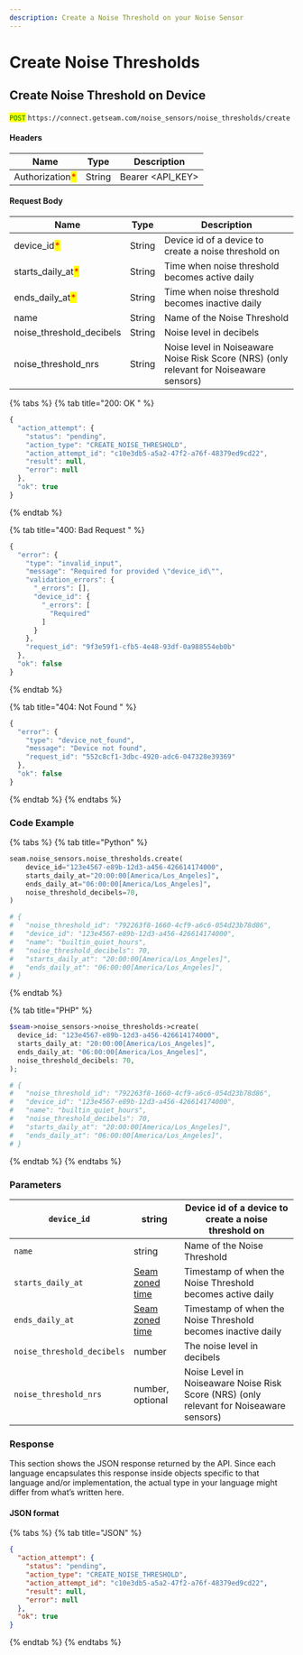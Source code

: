 ```yaml
---
description: Create a Noise Threshold on your Noise Sensor
---
```


# Create Noise Thresholds

## Create Noise Threshold on Device

<mark style="color:green;">`POST`</mark> `https://connect.getseam.com/noise_sensors/noise_thresholds/create`

#### Headers

| Name                                            | Type   | Description        |
| ----------------------------------------------- | ------ | ------------------ |
| Authorization<mark style="color:red;">\*</mark> | String | Bearer \<API\_KEY> |

#### Request Body

| Name                                                | Type   | Description                                                                             |
| --------------------------------------------------- | ------ | --------------------------------------------------------------------------------------- |
| device\_id<mark style="color:red;">\*</mark>        | String | Device id of a device to create a noise threshold on                                    |
| starts\_daily\_at<mark style="color:red;">\*</mark> | String | Time when noise threshold becomes active daily                                          |
| ends\_daily\_at<mark style="color:red;">\*</mark>   | String | Time when noise threshold becomes inactive daily                                        |
| name                                                | String | Name of the Noise Threshold                                                             |
| noise\_threshold\_decibels                          | String | Noise level in decibels                                                                 |
| noise\_threshold\_nrs                               | String | Noise level in Noiseaware Noise Risk Score (NRS) (only relevant for Noiseaware sensors) |

{% tabs %}
{% tab title="200: OK " %}
```javascript
{
  "action_attempt": {
    "status": "pending",
    "action_type": "CREATE_NOISE_THRESHOLD",
    "action_attempt_id": "c10e3db5-a5a2-47f2-a76f-48379ed9cd22",
    "result": null,
    "error": null
  },
  "ok": true
}
```
{% endtab %}

{% tab title="400: Bad Request " %}
```javascript
{
  "error": {
    "type": "invalid_input",
    "message": "Required for provided \"device_id\"",
    "validation_errors": {
      "_errors": [],
      "device_id": {
        "_errors": [
          "Required"
        ]
      }
    },
    "request_id": "9f3e59f1-cfb5-4e48-93df-0a988554eb0b"
  },
  "ok": false
}
```
{% endtab %}

{% tab title="404: Not Found " %}
```javascript
{
  "error": {
    "type": "device_not_found",
    "message": "Device not found",
    "request_id": "552c8cf1-3dbc-4920-adc6-047328e39369"
  },
  "ok": false
}
```
{% endtab %}
{% endtabs %}

### Code Example

{% tabs %}
{% tab title="Python" %}
```python
seam.noise_sensors.noise_thresholds.create(
    device_id="123e4567-e89b-12d3-a456-426614174000",
    starts_daily_at="20:00:00[America/Los_Angeles]",
    ends_daily_at="06:00:00[America/Los_Angeles]",
    noise_threshold_decibels=70,
)

# {
#   "noise_threshold_id": "792263f8-1660-4cf9-a6c6-054d23b78d86",
#   "device_id": "123e4567-e89b-12d3-a456-426614174000",
#   "name": "builtin_quiet_hours",
#   "noise_threshold_decibels": 70,
#   "starts_daily_at": "20:00:00[America/Los_Angeles]",
#   "ends_daily_at": "06:00:00[America/Los_Angeles]",
# }
```
{% endtab %}

{% tab title="PHP" %}
```php
$seam->noise_sensors->noise_thresholds->create(
  device_id: "123e4567-e89b-12d3-a456-426614174000",
  starts_daily_at: "20:00:00[America/Los_Angeles]",
  ends_daily_at: "06:00:00[America/Los_Angeles]",
  noise_threshold_decibels: 70,
);

# {
#   "noise_threshold_id": "792263f8-1660-4cf9-a6c6-054d23b78d86",
#   "device_id": "123e4567-e89b-12d3-a456-426614174000",
#   "name": "builtin_quiet_hours",
#   "noise_threshold_decibels": 70,
#   "starts_daily_at": "20:00:00[America/Los_Angeles]",
#   "ends_daily_at": "06:00:00[America/Los_Angeles]",
# }
```
{% endtab %}
{% endtabs %}

### Parameters

| `device_id`                | string                                                   | Device id of a device to create a noise threshold on                                    |
| -------------------------- | -------------------------------------------------------- | --------------------------------------------------------------------------------------- |
| `name`                     | string                                                   | Name of the Noise Threshold                                                             |
| `starts_daily_at`          | [Seam zoned time](https://github.com/seamapi/zoned-time) | Timestamp of when the Noise Threshold becomes active daily                              |
| `ends_daily_at`            | [Seam zoned time](https://github.com/seamapi/zoned-time) | Timestamp of when the Noise Threshold becomes inactive daily                            |
| `noise_threshold_decibels` | number                                                   | The noise level in decibels                                                             |
| `noise_threshold_nrs`      | number, optional                                         | Noise Level in Noiseaware Noise Risk Score (NRS) (only relevant for Noiseaware sensors) |

### Response

This section shows the JSON response returned by the API. Since each language encapsulates this response inside objects specific to that language and/or implementation, the actual type in your language might differ from what’s written here.

#### JSON format

{% tabs %}
{% tab title="JSON" %}
```json
{
  "action_attempt": {
    "status": "pending",
    "action_type": "CREATE_NOISE_THRESHOLD",
    "action_attempt_id": "c10e3db5-a5a2-47f2-a76f-48379ed9cd22",
    "result": null,
    "error": null
  },
  "ok": true
}
```
{% endtab %}
{% endtabs %}
